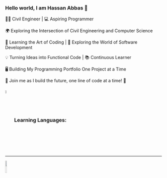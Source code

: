 ### Hello world, I am Hassan Abbas 👋

👷‍♂️ Civil Engineer | 💻 Aspiring Programmer

🌍 Exploring the Intersection of Civil Engineering and Computer Science

🌱 Learning the Art of Coding | 🚀 Exploring the World of Software Development

💡 Turning Ideas into Functional Code | 📚 Continuous Learner

🖥️ Building My Programming Portfolio One Project at a Time

🚀 Join me as I build the future, one line of code at a time! 🚧

### <img align="center" width="5%" alt="gear" src="Assets/program.gif"> Learning Languages:
<hr>
<code><img width="10%" src="https://www.vectorlogo.zone/logos/python/python-ar21.svg"></code>
